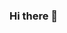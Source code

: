 ### Hi there 👋

<!--
**Lookich39/Lookich39** is a ✨ _special_ ✨ repository because its `README.md` (this file) appears on your GitHub profile.

Here are some ideas to get you started:

- 🌱 I’m currently learning Saint Petersburg Electrotechnical University 'LETI'
-->
